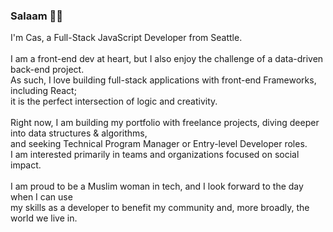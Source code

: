 ### Salaam 👋🏼 

I'm Cas, a Full-Stack JavaScript Developer from Seattle.
<br><br>
I am a front-end dev at heart, but I also enjoy the challenge of a data-driven back-end project. 
<br>As such, I love building full-stack applications with front-end Frameworks, including React;
<br>it is the perfect intersection of logic and creativity.
<br><br>
Right now, I am building my portfolio with freelance projects, diving deeper into data structures & algorithms,
<br>and seeking Technical Program Manager or Entry-level Developer roles.
<br>I am interested primarily in teams and organizations focused on social impact.
<br><br>
I am proud to be a Muslim woman in tech, and I look forward to the day when I can use
<br> my skills as a developer to benefit my community and, more broadly, the world we live in.
<br><br>

<!-- <img src="https://upload.wikimedia.org/wikipedia/commons/thumb/a/a7/React-icon.svg/320px-React-icon.svg.png" alt="react logo" height="35"/> -->

<!-- [![Cas's github stats](https://github-readme-stats.vercel.app/api?username=mamacas)](https://github.com/mamacas/github-readme-stats) -->
